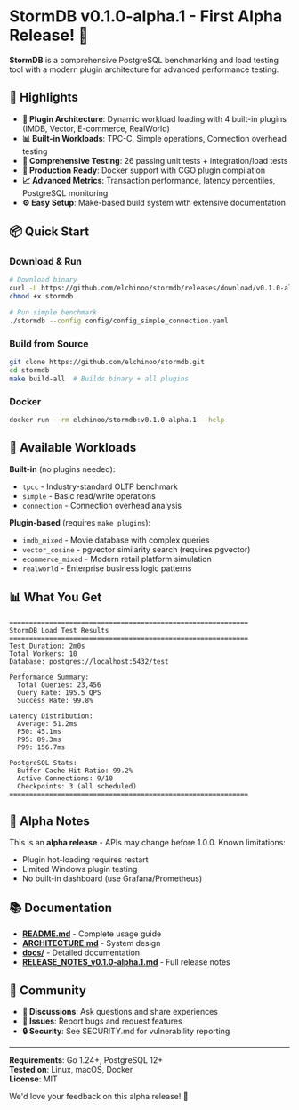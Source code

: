 # StormDB v0.1.0-alpha.1 - First Alpha Release! 🎉

**StormDB** is a comprehensive PostgreSQL benchmarking and load testing tool with a modern plugin architecture for advanced performance testing.

## 🚀 Highlights

- **🔌 Plugin Architecture**: Dynamic workload loading with 4 built-in plugins (IMDB, Vector, E-commerce, RealWorld)
- **📊 Built-in Workloads**: TPC-C, Simple operations, Connection overhead testing
- **🧪 Comprehensive Testing**: 26 passing unit tests + integration/load tests
- **🐳 Production Ready**: Docker support with CGO plugin compilation
- **📈 Advanced Metrics**: Transaction performance, latency percentiles, PostgreSQL monitoring
- **⚙️ Easy Setup**: Make-based build system with extensive documentation

## 📦 Quick Start

### Download & Run
```bash
# Download binary
curl -L https://github.com/elchinoo/stormdb/releases/download/v0.1.0-alpha.1/stormdb-linux-amd64 -o stormdb
chmod +x stormdb

# Run simple benchmark
./stormdb --config config/config_simple_connection.yaml
```

### Build from Source
```bash
git clone https://github.com/elchinoo/stormdb.git
cd stormdb
make build-all  # Builds binary + all plugins
```

### Docker
```bash
docker run --rm elchinoo/stormdb:v0.1.0-alpha.1 --help
```

## 🔧 Available Workloads

**Built-in** (no plugins needed):
- `tpcc` - Industry-standard OLTP benchmark
- `simple` - Basic read/write operations  
- `connection` - Connection overhead analysis

**Plugin-based** (requires `make plugins`):
- `imdb_mixed` - Movie database with complex queries
- `vector_cosine` - pgvector similarity search (requires pgvector)
- `ecommerce_mixed` - Modern retail platform simulation
- `realworld` - Enterprise business logic patterns

## 📊 What You Get

```
============================================================
StormDB Load Test Results
============================================================
Test Duration: 2m0s
Total Workers: 10
Database: postgres://localhost:5432/test

Performance Summary:
  Total Queries: 23,456
  Query Rate: 195.5 QPS
  Success Rate: 99.8%

Latency Distribution:
  Average: 51.2ms
  P50: 45.1ms
  P95: 89.3ms
  P99: 156.7ms

PostgreSQL Stats:
  Buffer Cache Hit Ratio: 99.2%
  Active Connections: 9/10
  Checkpoints: 3 (all scheduled)
============================================================
```

## 🚧 Alpha Notes

This is an **alpha release** - APIs may change before 1.0.0. Known limitations:
- Plugin hot-loading requires restart
- Limited Windows plugin testing
- No built-in dashboard (use Grafana/Prometheus)

## 📚 Documentation

- **[README.md](https://github.com/elchinoo/stormdb/blob/main/README.md)** - Complete usage guide
- **[ARCHITECTURE.md](https://github.com/elchinoo/stormdb/blob/main/ARCHITECTURE.md)** - System design
- **[docs/](https://github.com/elchinoo/stormdb/tree/main/docs)** - Detailed documentation
- **[RELEASE_NOTES_v0.1.0-alpha.1.md](https://github.com/elchinoo/stormdb/blob/main/RELEASE_NOTES_v0.1.0-alpha.1.md)** - Full release notes

## 🤝 Community

- **💬 Discussions**: Ask questions and share experiences
- **🐛 Issues**: Report bugs and request features  
- **🔒 Security**: See SECURITY.md for vulnerability reporting

---

**Requirements**: Go 1.24+, PostgreSQL 12+  
**Tested on**: Linux, macOS, Docker  
**License**: MIT

We'd love your feedback on this alpha release! 🙏
